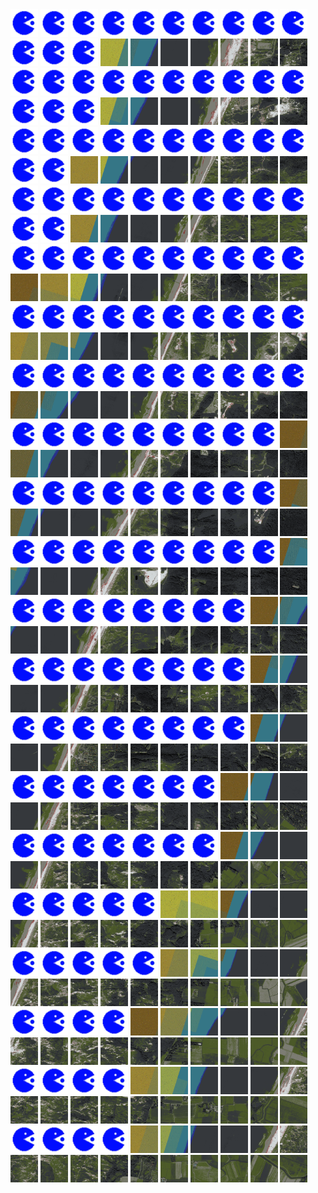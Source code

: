 <html>
<div>
<img src="https://github.com/HakkaTjakka/NL_TILE_MAP/blob/main/source.png" height="44" width="44">
<img src="https://github.com/HakkaTjakka/NL_TILE_MAP/blob/main/source.png" height="44" width="44">
<img src="https://github.com/HakkaTjakka/NL_TILE_MAP/blob/main/source.png" height="44" width="44">
<img src="https://github.com/HakkaTjakka/NL_TILE_MAP/blob/main/source.png" height="44" width="44">
<img src="https://github.com/HakkaTjakka/NL_TILE_MAP/blob/main/source.png" height="44" width="44">
<img src="https://github.com/HakkaTjakka/NL_TILE_MAP/blob/main/source.png" height="44" width="44">
<img src="https://github.com/HakkaTjakka/NL_TILE_MAP/blob/main/source.png" height="44" width="44">
<img src="https://github.com/HakkaTjakka/NL_TILE_MAP/blob/main/source.png" height="44" width="44">
<img src="https://github.com/HakkaTjakka/NL_TILE_MAP/blob/main/source.png" height="44" width="44">
<img src="https://github.com/HakkaTjakka/NL_TILE_MAP/blob/main/source.png" height="44" width="44">
<img src="https://github.com/HakkaTjakka/NL_TILE_MAP/blob/main/source.png" height="44" width="44">
<img src="https://github.com/HakkaTjakka/NL_TILE_MAP/blob/main/source.png" height="44" width="44">
<img src="https://github.com/HakkaTjakka/NL_TILE_MAP/blob/main/source.png" height="44" width="44">
<img src="https://github.com/HakkaTjakka/NL_TILE_MAP/blob/main/18/617/-1062/r.6173.-10620.png" height="44" width="44">
<img src="https://github.com/HakkaTjakka/NL_TILE_MAP/blob/main/18/617/-1062/r.6174.-10620.png" height="44" width="44">
<img src="https://github.com/HakkaTjakka/NL_TILE_MAP/blob/main/18/617/-1062/r.6175.-10620.png" height="44" width="44">
<img src="https://github.com/HakkaTjakka/NL_TILE_MAP/blob/main/18/617/-1062/r.6176.-10620.png" height="44" width="44">
<img src="https://github.com/HakkaTjakka/NL_TILE_MAP/blob/main/18/617/-1062/r.6177.-10620.png" height="44" width="44">
<img src="https://github.com/HakkaTjakka/NL_TILE_MAP/blob/main/18/617/-1062/r.6178.-10620.png" height="44" width="44">
<img src="https://github.com/HakkaTjakka/NL_TILE_MAP/blob/main/18/617/-1062/r.6179.-10620.png" height="44" width="44">
<br>
<img src="https://github.com/HakkaTjakka/NL_TILE_MAP/blob/main/source.png" height="44" width="44">
<img src="https://github.com/HakkaTjakka/NL_TILE_MAP/blob/main/source.png" height="44" width="44">
<img src="https://github.com/HakkaTjakka/NL_TILE_MAP/blob/main/source.png" height="44" width="44">
<img src="https://github.com/HakkaTjakka/NL_TILE_MAP/blob/main/source.png" height="44" width="44">
<img src="https://github.com/HakkaTjakka/NL_TILE_MAP/blob/main/source.png" height="44" width="44">
<img src="https://github.com/HakkaTjakka/NL_TILE_MAP/blob/main/source.png" height="44" width="44">
<img src="https://github.com/HakkaTjakka/NL_TILE_MAP/blob/main/source.png" height="44" width="44">
<img src="https://github.com/HakkaTjakka/NL_TILE_MAP/blob/main/source.png" height="44" width="44">
<img src="https://github.com/HakkaTjakka/NL_TILE_MAP/blob/main/source.png" height="44" width="44">
<img src="https://github.com/HakkaTjakka/NL_TILE_MAP/blob/main/source.png" height="44" width="44">
<img src="https://github.com/HakkaTjakka/NL_TILE_MAP/blob/main/source.png" height="44" width="44">
<img src="https://github.com/HakkaTjakka/NL_TILE_MAP/blob/main/source.png" height="44" width="44">
<img src="https://github.com/HakkaTjakka/NL_TILE_MAP/blob/main/source.png" height="44" width="44">
<img src="https://github.com/HakkaTjakka/NL_TILE_MAP/blob/main/18/617/-1062/r.6173.-10619.png" height="44" width="44">
<img src="https://github.com/HakkaTjakka/NL_TILE_MAP/blob/main/18/617/-1062/r.6174.-10619.png" height="44" width="44">
<img src="https://github.com/HakkaTjakka/NL_TILE_MAP/blob/main/18/617/-1062/r.6175.-10619.png" height="44" width="44">
<img src="https://github.com/HakkaTjakka/NL_TILE_MAP/blob/main/18/617/-1062/r.6176.-10619.png" height="44" width="44">
<img src="https://github.com/HakkaTjakka/NL_TILE_MAP/blob/main/18/617/-1062/r.6177.-10619.png" height="44" width="44">
<img src="https://github.com/HakkaTjakka/NL_TILE_MAP/blob/main/18/617/-1062/r.6178.-10619.png" height="44" width="44">
<img src="https://github.com/HakkaTjakka/NL_TILE_MAP/blob/main/18/617/-1062/r.6179.-10619.png" height="44" width="44">
<br>
<img src="https://github.com/HakkaTjakka/NL_TILE_MAP/blob/main/source.png" height="44" width="44">
<img src="https://github.com/HakkaTjakka/NL_TILE_MAP/blob/main/source.png" height="44" width="44">
<img src="https://github.com/HakkaTjakka/NL_TILE_MAP/blob/main/source.png" height="44" width="44">
<img src="https://github.com/HakkaTjakka/NL_TILE_MAP/blob/main/source.png" height="44" width="44">
<img src="https://github.com/HakkaTjakka/NL_TILE_MAP/blob/main/source.png" height="44" width="44">
<img src="https://github.com/HakkaTjakka/NL_TILE_MAP/blob/main/source.png" height="44" width="44">
<img src="https://github.com/HakkaTjakka/NL_TILE_MAP/blob/main/source.png" height="44" width="44">
<img src="https://github.com/HakkaTjakka/NL_TILE_MAP/blob/main/source.png" height="44" width="44">
<img src="https://github.com/HakkaTjakka/NL_TILE_MAP/blob/main/source.png" height="44" width="44">
<img src="https://github.com/HakkaTjakka/NL_TILE_MAP/blob/main/source.png" height="44" width="44">
<img src="https://github.com/HakkaTjakka/NL_TILE_MAP/blob/main/source.png" height="44" width="44">
<img src="https://github.com/HakkaTjakka/NL_TILE_MAP/blob/main/source.png" height="44" width="44">
<img src="https://github.com/HakkaTjakka/NL_TILE_MAP/blob/main/18/617/-1062/r.6172.-10618.png" height="44" width="44">
<img src="https://github.com/HakkaTjakka/NL_TILE_MAP/blob/main/18/617/-1062/r.6173.-10618.png" height="44" width="44">
<img src="https://github.com/HakkaTjakka/NL_TILE_MAP/blob/main/18/617/-1062/r.6174.-10618.png" height="44" width="44">
<img src="https://github.com/HakkaTjakka/NL_TILE_MAP/blob/main/18/617/-1062/r.6175.-10618.png" height="44" width="44">
<img src="https://github.com/HakkaTjakka/NL_TILE_MAP/blob/main/18/617/-1062/r.6176.-10618.png" height="44" width="44">
<img src="https://github.com/HakkaTjakka/NL_TILE_MAP/blob/main/18/617/-1062/r.6177.-10618.png" height="44" width="44">
<img src="https://github.com/HakkaTjakka/NL_TILE_MAP/blob/main/18/617/-1062/r.6178.-10618.png" height="44" width="44">
<img src="https://github.com/HakkaTjakka/NL_TILE_MAP/blob/main/18/617/-1062/r.6179.-10618.png" height="44" width="44">
<br>
<img src="https://github.com/HakkaTjakka/NL_TILE_MAP/blob/main/source.png" height="44" width="44">
<img src="https://github.com/HakkaTjakka/NL_TILE_MAP/blob/main/source.png" height="44" width="44">
<img src="https://github.com/HakkaTjakka/NL_TILE_MAP/blob/main/source.png" height="44" width="44">
<img src="https://github.com/HakkaTjakka/NL_TILE_MAP/blob/main/source.png" height="44" width="44">
<img src="https://github.com/HakkaTjakka/NL_TILE_MAP/blob/main/source.png" height="44" width="44">
<img src="https://github.com/HakkaTjakka/NL_TILE_MAP/blob/main/source.png" height="44" width="44">
<img src="https://github.com/HakkaTjakka/NL_TILE_MAP/blob/main/source.png" height="44" width="44">
<img src="https://github.com/HakkaTjakka/NL_TILE_MAP/blob/main/source.png" height="44" width="44">
<img src="https://github.com/HakkaTjakka/NL_TILE_MAP/blob/main/source.png" height="44" width="44">
<img src="https://github.com/HakkaTjakka/NL_TILE_MAP/blob/main/source.png" height="44" width="44">
<img src="https://github.com/HakkaTjakka/NL_TILE_MAP/blob/main/source.png" height="44" width="44">
<img src="https://github.com/HakkaTjakka/NL_TILE_MAP/blob/main/source.png" height="44" width="44">
<img src="https://github.com/HakkaTjakka/NL_TILE_MAP/blob/main/18/617/-1062/r.6172.-10617.png" height="44" width="44">
<img src="https://github.com/HakkaTjakka/NL_TILE_MAP/blob/main/18/617/-1062/r.6173.-10617.png" height="44" width="44">
<img src="https://github.com/HakkaTjakka/NL_TILE_MAP/blob/main/18/617/-1062/r.6174.-10617.png" height="44" width="44">
<img src="https://github.com/HakkaTjakka/NL_TILE_MAP/blob/main/18/617/-1062/r.6175.-10617.png" height="44" width="44">
<img src="https://github.com/HakkaTjakka/NL_TILE_MAP/blob/main/18/617/-1062/r.6176.-10617.png" height="44" width="44">
<img src="https://github.com/HakkaTjakka/NL_TILE_MAP/blob/main/18/617/-1062/r.6177.-10617.png" height="44" width="44">
<img src="https://github.com/HakkaTjakka/NL_TILE_MAP/blob/main/18/617/-1062/r.6178.-10617.png" height="44" width="44">
<img src="https://github.com/HakkaTjakka/NL_TILE_MAP/blob/main/18/617/-1062/r.6179.-10617.png" height="44" width="44">
<br>
<img src="https://github.com/HakkaTjakka/NL_TILE_MAP/blob/main/source.png" height="44" width="44">
<img src="https://github.com/HakkaTjakka/NL_TILE_MAP/blob/main/source.png" height="44" width="44">
<img src="https://github.com/HakkaTjakka/NL_TILE_MAP/blob/main/source.png" height="44" width="44">
<img src="https://github.com/HakkaTjakka/NL_TILE_MAP/blob/main/source.png" height="44" width="44">
<img src="https://github.com/HakkaTjakka/NL_TILE_MAP/blob/main/source.png" height="44" width="44">
<img src="https://github.com/HakkaTjakka/NL_TILE_MAP/blob/main/source.png" height="44" width="44">
<img src="https://github.com/HakkaTjakka/NL_TILE_MAP/blob/main/source.png" height="44" width="44">
<img src="https://github.com/HakkaTjakka/NL_TILE_MAP/blob/main/source.png" height="44" width="44">
<img src="https://github.com/HakkaTjakka/NL_TILE_MAP/blob/main/source.png" height="44" width="44">
<img src="https://github.com/HakkaTjakka/NL_TILE_MAP/blob/main/source.png" height="44" width="44">
<img src="https://github.com/HakkaTjakka/NL_TILE_MAP/blob/main/18/617/-1062/r.6170.-10616.png" height="44" width="44">
<img src="https://github.com/HakkaTjakka/NL_TILE_MAP/blob/main/18/617/-1062/r.6171.-10616.png" height="44" width="44">
<img src="https://github.com/HakkaTjakka/NL_TILE_MAP/blob/main/18/617/-1062/r.6172.-10616.png" height="44" width="44">
<img src="https://github.com/HakkaTjakka/NL_TILE_MAP/blob/main/18/617/-1062/r.6173.-10616.png" height="44" width="44">
<img src="https://github.com/HakkaTjakka/NL_TILE_MAP/blob/main/18/617/-1062/r.6174.-10616.png" height="44" width="44">
<img src="https://github.com/HakkaTjakka/NL_TILE_MAP/blob/main/18/617/-1062/r.6175.-10616.png" height="44" width="44">
<img src="https://github.com/HakkaTjakka/NL_TILE_MAP/blob/main/18/617/-1062/r.6176.-10616.png" height="44" width="44">
<img src="https://github.com/HakkaTjakka/NL_TILE_MAP/blob/main/18/617/-1062/r.6177.-10616.png" height="44" width="44">
<img src="https://github.com/HakkaTjakka/NL_TILE_MAP/blob/main/18/617/-1062/r.6178.-10616.png" height="44" width="44">
<img src="https://github.com/HakkaTjakka/NL_TILE_MAP/blob/main/18/617/-1062/r.6179.-10616.png" height="44" width="44">
<br>
<img src="https://github.com/HakkaTjakka/NL_TILE_MAP/blob/main/source.png" height="44" width="44">
<img src="https://github.com/HakkaTjakka/NL_TILE_MAP/blob/main/source.png" height="44" width="44">
<img src="https://github.com/HakkaTjakka/NL_TILE_MAP/blob/main/source.png" height="44" width="44">
<img src="https://github.com/HakkaTjakka/NL_TILE_MAP/blob/main/source.png" height="44" width="44">
<img src="https://github.com/HakkaTjakka/NL_TILE_MAP/blob/main/source.png" height="44" width="44">
<img src="https://github.com/HakkaTjakka/NL_TILE_MAP/blob/main/source.png" height="44" width="44">
<img src="https://github.com/HakkaTjakka/NL_TILE_MAP/blob/main/source.png" height="44" width="44">
<img src="https://github.com/HakkaTjakka/NL_TILE_MAP/blob/main/source.png" height="44" width="44">
<img src="https://github.com/HakkaTjakka/NL_TILE_MAP/blob/main/source.png" height="44" width="44">
<img src="https://github.com/HakkaTjakka/NL_TILE_MAP/blob/main/source.png" height="44" width="44">
<img src="https://github.com/HakkaTjakka/NL_TILE_MAP/blob/main/18/617/-1062/r.6170.-10615.png" height="44" width="44">
<img src="https://github.com/HakkaTjakka/NL_TILE_MAP/blob/main/18/617/-1062/r.6171.-10615.png" height="44" width="44">
<img src="https://github.com/HakkaTjakka/NL_TILE_MAP/blob/main/18/617/-1062/r.6172.-10615.png" height="44" width="44">
<img src="https://github.com/HakkaTjakka/NL_TILE_MAP/blob/main/18/617/-1062/r.6173.-10615.png" height="44" width="44">
<img src="https://github.com/HakkaTjakka/NL_TILE_MAP/blob/main/18/617/-1062/r.6174.-10615.png" height="44" width="44">
<img src="https://github.com/HakkaTjakka/NL_TILE_MAP/blob/main/18/617/-1062/r.6175.-10615.png" height="44" width="44">
<img src="https://github.com/HakkaTjakka/NL_TILE_MAP/blob/main/18/617/-1062/r.6176.-10615.png" height="44" width="44">
<img src="https://github.com/HakkaTjakka/NL_TILE_MAP/blob/main/18/617/-1062/r.6177.-10615.png" height="44" width="44">
<img src="https://github.com/HakkaTjakka/NL_TILE_MAP/blob/main/18/617/-1062/r.6178.-10615.png" height="44" width="44">
<img src="https://github.com/HakkaTjakka/NL_TILE_MAP/blob/main/18/617/-1062/r.6179.-10615.png" height="44" width="44">
<br>
<img src="https://github.com/HakkaTjakka/NL_TILE_MAP/blob/main/source.png" height="44" width="44">
<img src="https://github.com/HakkaTjakka/NL_TILE_MAP/blob/main/source.png" height="44" width="44">
<img src="https://github.com/HakkaTjakka/NL_TILE_MAP/blob/main/source.png" height="44" width="44">
<img src="https://github.com/HakkaTjakka/NL_TILE_MAP/blob/main/source.png" height="44" width="44">
<img src="https://github.com/HakkaTjakka/NL_TILE_MAP/blob/main/source.png" height="44" width="44">
<img src="https://github.com/HakkaTjakka/NL_TILE_MAP/blob/main/source.png" height="44" width="44">
<img src="https://github.com/HakkaTjakka/NL_TILE_MAP/blob/main/source.png" height="44" width="44">
<img src="https://github.com/HakkaTjakka/NL_TILE_MAP/blob/main/source.png" height="44" width="44">
<img src="https://github.com/HakkaTjakka/NL_TILE_MAP/blob/main/source.png" height="44" width="44">
<img src="https://github.com/HakkaTjakka/NL_TILE_MAP/blob/main/source.png" height="44" width="44">
<img src="https://github.com/HakkaTjakka/NL_TILE_MAP/blob/main/18/617/-1062/r.6170.-10614.png" height="44" width="44">
<img src="https://github.com/HakkaTjakka/NL_TILE_MAP/blob/main/18/617/-1062/r.6171.-10614.png" height="44" width="44">
<img src="https://github.com/HakkaTjakka/NL_TILE_MAP/blob/main/18/617/-1062/r.6172.-10614.png" height="44" width="44">
<img src="https://github.com/HakkaTjakka/NL_TILE_MAP/blob/main/18/617/-1062/r.6173.-10614.png" height="44" width="44">
<img src="https://github.com/HakkaTjakka/NL_TILE_MAP/blob/main/18/617/-1062/r.6174.-10614.png" height="44" width="44">
<img src="https://github.com/HakkaTjakka/NL_TILE_MAP/blob/main/18/617/-1062/r.6175.-10614.png" height="44" width="44">
<img src="https://github.com/HakkaTjakka/NL_TILE_MAP/blob/main/18/617/-1062/r.6176.-10614.png" height="44" width="44">
<img src="https://github.com/HakkaTjakka/NL_TILE_MAP/blob/main/18/617/-1062/r.6177.-10614.png" height="44" width="44">
<img src="https://github.com/HakkaTjakka/NL_TILE_MAP/blob/main/18/617/-1062/r.6178.-10614.png" height="44" width="44">
<img src="https://github.com/HakkaTjakka/NL_TILE_MAP/blob/main/18/617/-1062/r.6179.-10614.png" height="44" width="44">
<br>
<img src="https://github.com/HakkaTjakka/NL_TILE_MAP/blob/main/source.png" height="44" width="44">
<img src="https://github.com/HakkaTjakka/NL_TILE_MAP/blob/main/source.png" height="44" width="44">
<img src="https://github.com/HakkaTjakka/NL_TILE_MAP/blob/main/source.png" height="44" width="44">
<img src="https://github.com/HakkaTjakka/NL_TILE_MAP/blob/main/source.png" height="44" width="44">
<img src="https://github.com/HakkaTjakka/NL_TILE_MAP/blob/main/source.png" height="44" width="44">
<img src="https://github.com/HakkaTjakka/NL_TILE_MAP/blob/main/source.png" height="44" width="44">
<img src="https://github.com/HakkaTjakka/NL_TILE_MAP/blob/main/source.png" height="44" width="44">
<img src="https://github.com/HakkaTjakka/NL_TILE_MAP/blob/main/source.png" height="44" width="44">
<img src="https://github.com/HakkaTjakka/NL_TILE_MAP/blob/main/source.png" height="44" width="44">
<img src="https://github.com/HakkaTjakka/NL_TILE_MAP/blob/main/18/616/-1062/r.6169.-10613.png" height="44" width="44">
<img src="https://github.com/HakkaTjakka/NL_TILE_MAP/blob/main/18/617/-1062/r.6170.-10613.png" height="44" width="44">
<img src="https://github.com/HakkaTjakka/NL_TILE_MAP/blob/main/18/617/-1062/r.6171.-10613.png" height="44" width="44">
<img src="https://github.com/HakkaTjakka/NL_TILE_MAP/blob/main/18/617/-1062/r.6172.-10613.png" height="44" width="44">
<img src="https://github.com/HakkaTjakka/NL_TILE_MAP/blob/main/18/617/-1062/r.6173.-10613.png" height="44" width="44">
<img src="https://github.com/HakkaTjakka/NL_TILE_MAP/blob/main/18/617/-1062/r.6174.-10613.png" height="44" width="44">
<img src="https://github.com/HakkaTjakka/NL_TILE_MAP/blob/main/18/617/-1062/r.6175.-10613.png" height="44" width="44">
<img src="https://github.com/HakkaTjakka/NL_TILE_MAP/blob/main/18/617/-1062/r.6176.-10613.png" height="44" width="44">
<img src="https://github.com/HakkaTjakka/NL_TILE_MAP/blob/main/18/617/-1062/r.6177.-10613.png" height="44" width="44">
<img src="https://github.com/HakkaTjakka/NL_TILE_MAP/blob/main/18/617/-1062/r.6178.-10613.png" height="44" width="44">
<img src="https://github.com/HakkaTjakka/NL_TILE_MAP/blob/main/18/617/-1062/r.6179.-10613.png" height="44" width="44">
<br>
<img src="https://github.com/HakkaTjakka/NL_TILE_MAP/blob/main/source.png" height="44" width="44">
<img src="https://github.com/HakkaTjakka/NL_TILE_MAP/blob/main/source.png" height="44" width="44">
<img src="https://github.com/HakkaTjakka/NL_TILE_MAP/blob/main/source.png" height="44" width="44">
<img src="https://github.com/HakkaTjakka/NL_TILE_MAP/blob/main/source.png" height="44" width="44">
<img src="https://github.com/HakkaTjakka/NL_TILE_MAP/blob/main/source.png" height="44" width="44">
<img src="https://github.com/HakkaTjakka/NL_TILE_MAP/blob/main/source.png" height="44" width="44">
<img src="https://github.com/HakkaTjakka/NL_TILE_MAP/blob/main/source.png" height="44" width="44">
<img src="https://github.com/HakkaTjakka/NL_TILE_MAP/blob/main/source.png" height="44" width="44">
<img src="https://github.com/HakkaTjakka/NL_TILE_MAP/blob/main/source.png" height="44" width="44">
<img src="https://github.com/HakkaTjakka/NL_TILE_MAP/blob/main/18/616/-1062/r.6169.-10612.png" height="44" width="44">
<img src="https://github.com/HakkaTjakka/NL_TILE_MAP/blob/main/18/617/-1062/r.6170.-10612.png" height="44" width="44">
<img src="https://github.com/HakkaTjakka/NL_TILE_MAP/blob/main/18/617/-1062/r.6171.-10612.png" height="44" width="44">
<img src="https://github.com/HakkaTjakka/NL_TILE_MAP/blob/main/18/617/-1062/r.6172.-10612.png" height="44" width="44">
<img src="https://github.com/HakkaTjakka/NL_TILE_MAP/blob/main/18/617/-1062/r.6173.-10612.png" height="44" width="44">
<img src="https://github.com/HakkaTjakka/NL_TILE_MAP/blob/main/18/617/-1062/r.6174.-10612.png" height="44" width="44">
<img src="https://github.com/HakkaTjakka/NL_TILE_MAP/blob/main/18/617/-1062/r.6175.-10612.png" height="44" width="44">
<img src="https://github.com/HakkaTjakka/NL_TILE_MAP/blob/main/18/617/-1062/r.6176.-10612.png" height="44" width="44">
<img src="https://github.com/HakkaTjakka/NL_TILE_MAP/blob/main/18/617/-1062/r.6177.-10612.png" height="44" width="44">
<img src="https://github.com/HakkaTjakka/NL_TILE_MAP/blob/main/18/617/-1062/r.6178.-10612.png" height="44" width="44">
<img src="https://github.com/HakkaTjakka/NL_TILE_MAP/blob/main/18/617/-1062/r.6179.-10612.png" height="44" width="44">
<br>
<img src="https://github.com/HakkaTjakka/NL_TILE_MAP/blob/main/source.png" height="44" width="44">
<img src="https://github.com/HakkaTjakka/NL_TILE_MAP/blob/main/source.png" height="44" width="44">
<img src="https://github.com/HakkaTjakka/NL_TILE_MAP/blob/main/source.png" height="44" width="44">
<img src="https://github.com/HakkaTjakka/NL_TILE_MAP/blob/main/source.png" height="44" width="44">
<img src="https://github.com/HakkaTjakka/NL_TILE_MAP/blob/main/source.png" height="44" width="44">
<img src="https://github.com/HakkaTjakka/NL_TILE_MAP/blob/main/source.png" height="44" width="44">
<img src="https://github.com/HakkaTjakka/NL_TILE_MAP/blob/main/source.png" height="44" width="44">
<img src="https://github.com/HakkaTjakka/NL_TILE_MAP/blob/main/source.png" height="44" width="44">
<img src="https://github.com/HakkaTjakka/NL_TILE_MAP/blob/main/source.png" height="44" width="44">
<img src="https://github.com/HakkaTjakka/NL_TILE_MAP/blob/main/18/616/-1062/r.6169.-10611.png" height="44" width="44">
<img src="https://github.com/HakkaTjakka/NL_TILE_MAP/blob/main/18/617/-1062/r.6170.-10611.png" height="44" width="44">
<img src="https://github.com/HakkaTjakka/NL_TILE_MAP/blob/main/18/617/-1062/r.6171.-10611.png" height="44" width="44">
<img src="https://github.com/HakkaTjakka/NL_TILE_MAP/blob/main/18/617/-1062/r.6172.-10611.png" height="44" width="44">
<img src="https://github.com/HakkaTjakka/NL_TILE_MAP/blob/main/18/617/-1062/r.6173.-10611.png" height="44" width="44">
<img src="https://github.com/HakkaTjakka/NL_TILE_MAP/blob/main/18/617/-1062/r.6174.-10611.png" height="44" width="44">
<img src="https://github.com/HakkaTjakka/NL_TILE_MAP/blob/main/18/617/-1062/r.6175.-10611.png" height="44" width="44">
<img src="https://github.com/HakkaTjakka/NL_TILE_MAP/blob/main/18/617/-1062/r.6176.-10611.png" height="44" width="44">
<img src="https://github.com/HakkaTjakka/NL_TILE_MAP/blob/main/18/617/-1062/r.6177.-10611.png" height="44" width="44">
<img src="https://github.com/HakkaTjakka/NL_TILE_MAP/blob/main/18/617/-1062/r.6178.-10611.png" height="44" width="44">
<img src="https://github.com/HakkaTjakka/NL_TILE_MAP/blob/main/18/617/-1062/r.6179.-10611.png" height="44" width="44">
<br>
<img src="https://github.com/HakkaTjakka/NL_TILE_MAP/blob/main/source.png" height="44" width="44">
<img src="https://github.com/HakkaTjakka/NL_TILE_MAP/blob/main/source.png" height="44" width="44">
<img src="https://github.com/HakkaTjakka/NL_TILE_MAP/blob/main/source.png" height="44" width="44">
<img src="https://github.com/HakkaTjakka/NL_TILE_MAP/blob/main/source.png" height="44" width="44">
<img src="https://github.com/HakkaTjakka/NL_TILE_MAP/blob/main/source.png" height="44" width="44">
<img src="https://github.com/HakkaTjakka/NL_TILE_MAP/blob/main/source.png" height="44" width="44">
<img src="https://github.com/HakkaTjakka/NL_TILE_MAP/blob/main/source.png" height="44" width="44">
<img src="https://github.com/HakkaTjakka/NL_TILE_MAP/blob/main/source.png" height="44" width="44">
<img src="https://github.com/HakkaTjakka/NL_TILE_MAP/blob/main/18/616/-1061/r.6168.-10610.png" height="44" width="44">
<img src="https://github.com/HakkaTjakka/NL_TILE_MAP/blob/main/18/616/-1061/r.6169.-10610.png" height="44" width="44">
<img src="https://github.com/HakkaTjakka/NL_TILE_MAP/blob/main/18/617/-1061/r.6170.-10610.png" height="44" width="44">
<img src="https://github.com/HakkaTjakka/NL_TILE_MAP/blob/main/18/617/-1061/r.6171.-10610.png" height="44" width="44">
<img src="https://github.com/HakkaTjakka/NL_TILE_MAP/blob/main/18/617/-1061/r.6172.-10610.png" height="44" width="44">
<img src="https://github.com/HakkaTjakka/NL_TILE_MAP/blob/main/18/617/-1061/r.6173.-10610.png" height="44" width="44">
<img src="https://github.com/HakkaTjakka/NL_TILE_MAP/blob/main/18/617/-1061/r.6174.-10610.png" height="44" width="44">
<img src="https://github.com/HakkaTjakka/NL_TILE_MAP/blob/main/18/617/-1061/r.6175.-10610.png" height="44" width="44">
<img src="https://github.com/HakkaTjakka/NL_TILE_MAP/blob/main/18/617/-1061/r.6176.-10610.png" height="44" width="44">
<img src="https://github.com/HakkaTjakka/NL_TILE_MAP/blob/main/18/617/-1061/r.6177.-10610.png" height="44" width="44">
<img src="https://github.com/HakkaTjakka/NL_TILE_MAP/blob/main/18/617/-1061/r.6178.-10610.png" height="44" width="44">
<img src="https://github.com/HakkaTjakka/NL_TILE_MAP/blob/main/18/617/-1061/r.6179.-10610.png" height="44" width="44">
<br>
<img src="https://github.com/HakkaTjakka/NL_TILE_MAP/blob/main/source.png" height="44" width="44">
<img src="https://github.com/HakkaTjakka/NL_TILE_MAP/blob/main/source.png" height="44" width="44">
<img src="https://github.com/HakkaTjakka/NL_TILE_MAP/blob/main/source.png" height="44" width="44">
<img src="https://github.com/HakkaTjakka/NL_TILE_MAP/blob/main/source.png" height="44" width="44">
<img src="https://github.com/HakkaTjakka/NL_TILE_MAP/blob/main/source.png" height="44" width="44">
<img src="https://github.com/HakkaTjakka/NL_TILE_MAP/blob/main/source.png" height="44" width="44">
<img src="https://github.com/HakkaTjakka/NL_TILE_MAP/blob/main/source.png" height="44" width="44">
<img src="https://github.com/HakkaTjakka/NL_TILE_MAP/blob/main/source.png" height="44" width="44">
<img src="https://github.com/HakkaTjakka/NL_TILE_MAP/blob/main/18/616/-1061/r.6168.-10609.png" height="44" width="44">
<img src="https://github.com/HakkaTjakka/NL_TILE_MAP/blob/main/18/616/-1061/r.6169.-10609.png" height="44" width="44">
<img src="https://github.com/HakkaTjakka/NL_TILE_MAP/blob/main/18/617/-1061/r.6170.-10609.png" height="44" width="44">
<img src="https://github.com/HakkaTjakka/NL_TILE_MAP/blob/main/18/617/-1061/r.6171.-10609.png" height="44" width="44">
<img src="https://github.com/HakkaTjakka/NL_TILE_MAP/blob/main/18/617/-1061/r.6172.-10609.png" height="44" width="44">
<img src="https://github.com/HakkaTjakka/NL_TILE_MAP/blob/main/18/617/-1061/r.6173.-10609.png" height="44" width="44">
<img src="https://github.com/HakkaTjakka/NL_TILE_MAP/blob/main/18/617/-1061/r.6174.-10609.png" height="44" width="44">
<img src="https://github.com/HakkaTjakka/NL_TILE_MAP/blob/main/18/617/-1061/r.6175.-10609.png" height="44" width="44">
<img src="https://github.com/HakkaTjakka/NL_TILE_MAP/blob/main/18/617/-1061/r.6176.-10609.png" height="44" width="44">
<img src="https://github.com/HakkaTjakka/NL_TILE_MAP/blob/main/18/617/-1061/r.6177.-10609.png" height="44" width="44">
<img src="https://github.com/HakkaTjakka/NL_TILE_MAP/blob/main/18/617/-1061/r.6178.-10609.png" height="44" width="44">
<img src="https://github.com/HakkaTjakka/NL_TILE_MAP/blob/main/18/617/-1061/r.6179.-10609.png" height="44" width="44">
<br>
<img src="https://github.com/HakkaTjakka/NL_TILE_MAP/blob/main/source.png" height="44" width="44">
<img src="https://github.com/HakkaTjakka/NL_TILE_MAP/blob/main/source.png" height="44" width="44">
<img src="https://github.com/HakkaTjakka/NL_TILE_MAP/blob/main/source.png" height="44" width="44">
<img src="https://github.com/HakkaTjakka/NL_TILE_MAP/blob/main/source.png" height="44" width="44">
<img src="https://github.com/HakkaTjakka/NL_TILE_MAP/blob/main/source.png" height="44" width="44">
<img src="https://github.com/HakkaTjakka/NL_TILE_MAP/blob/main/source.png" height="44" width="44">
<img src="https://github.com/HakkaTjakka/NL_TILE_MAP/blob/main/source.png" height="44" width="44">
<img src="https://github.com/HakkaTjakka/NL_TILE_MAP/blob/main/source.png" height="44" width="44">
<img src="https://github.com/HakkaTjakka/NL_TILE_MAP/blob/main/18/616/-1061/r.6168.-10608.png" height="44" width="44">
<img src="https://github.com/HakkaTjakka/NL_TILE_MAP/blob/main/18/616/-1061/r.6169.-10608.png" height="44" width="44">
<img src="https://github.com/HakkaTjakka/NL_TILE_MAP/blob/main/18/617/-1061/r.6170.-10608.png" height="44" width="44">
<img src="https://github.com/HakkaTjakka/NL_TILE_MAP/blob/main/18/617/-1061/r.6171.-10608.png" height="44" width="44">
<img src="https://github.com/HakkaTjakka/NL_TILE_MAP/blob/main/18/617/-1061/r.6172.-10608.png" height="44" width="44">
<img src="https://github.com/HakkaTjakka/NL_TILE_MAP/blob/main/18/617/-1061/r.6173.-10608.png" height="44" width="44">
<img src="https://github.com/HakkaTjakka/NL_TILE_MAP/blob/main/18/617/-1061/r.6174.-10608.png" height="44" width="44">
<img src="https://github.com/HakkaTjakka/NL_TILE_MAP/blob/main/18/617/-1061/r.6175.-10608.png" height="44" width="44">
<img src="https://github.com/HakkaTjakka/NL_TILE_MAP/blob/main/18/617/-1061/r.6176.-10608.png" height="44" width="44">
<img src="https://github.com/HakkaTjakka/NL_TILE_MAP/blob/main/18/617/-1061/r.6177.-10608.png" height="44" width="44">
<img src="https://github.com/HakkaTjakka/NL_TILE_MAP/blob/main/18/617/-1061/r.6178.-10608.png" height="44" width="44">
<img src="https://github.com/HakkaTjakka/NL_TILE_MAP/blob/main/18/617/-1061/r.6179.-10608.png" height="44" width="44">
<br>
<img src="https://github.com/HakkaTjakka/NL_TILE_MAP/blob/main/source.png" height="44" width="44">
<img src="https://github.com/HakkaTjakka/NL_TILE_MAP/blob/main/source.png" height="44" width="44">
<img src="https://github.com/HakkaTjakka/NL_TILE_MAP/blob/main/source.png" height="44" width="44">
<img src="https://github.com/HakkaTjakka/NL_TILE_MAP/blob/main/source.png" height="44" width="44">
<img src="https://github.com/HakkaTjakka/NL_TILE_MAP/blob/main/source.png" height="44" width="44">
<img src="https://github.com/HakkaTjakka/NL_TILE_MAP/blob/main/source.png" height="44" width="44">
<img src="https://github.com/HakkaTjakka/NL_TILE_MAP/blob/main/source.png" height="44" width="44">
<img src="https://github.com/HakkaTjakka/NL_TILE_MAP/blob/main/18/616/-1061/r.6167.-10607.png" height="44" width="44">
<img src="https://github.com/HakkaTjakka/NL_TILE_MAP/blob/main/18/616/-1061/r.6168.-10607.png" height="44" width="44">
<img src="https://github.com/HakkaTjakka/NL_TILE_MAP/blob/main/18/616/-1061/r.6169.-10607.png" height="44" width="44">
<img src="https://github.com/HakkaTjakka/NL_TILE_MAP/blob/main/18/617/-1061/r.6170.-10607.png" height="44" width="44">
<img src="https://github.com/HakkaTjakka/NL_TILE_MAP/blob/main/18/617/-1061/r.6171.-10607.png" height="44" width="44">
<img src="https://github.com/HakkaTjakka/NL_TILE_MAP/blob/main/18/617/-1061/r.6172.-10607.png" height="44" width="44">
<img src="https://github.com/HakkaTjakka/NL_TILE_MAP/blob/main/18/617/-1061/r.6173.-10607.png" height="44" width="44">
<img src="https://github.com/HakkaTjakka/NL_TILE_MAP/blob/main/18/617/-1061/r.6174.-10607.png" height="44" width="44">
<img src="https://github.com/HakkaTjakka/NL_TILE_MAP/blob/main/18/617/-1061/r.6175.-10607.png" height="44" width="44">
<img src="https://github.com/HakkaTjakka/NL_TILE_MAP/blob/main/18/617/-1061/r.6176.-10607.png" height="44" width="44">
<img src="https://github.com/HakkaTjakka/NL_TILE_MAP/blob/main/18/617/-1061/r.6177.-10607.png" height="44" width="44">
<img src="https://github.com/HakkaTjakka/NL_TILE_MAP/blob/main/18/617/-1061/r.6178.-10607.png" height="44" width="44">
<img src="https://github.com/HakkaTjakka/NL_TILE_MAP/blob/main/18/617/-1061/r.6179.-10607.png" height="44" width="44">
<br>
<img src="https://github.com/HakkaTjakka/NL_TILE_MAP/blob/main/source.png" height="44" width="44">
<img src="https://github.com/HakkaTjakka/NL_TILE_MAP/blob/main/source.png" height="44" width="44">
<img src="https://github.com/HakkaTjakka/NL_TILE_MAP/blob/main/source.png" height="44" width="44">
<img src="https://github.com/HakkaTjakka/NL_TILE_MAP/blob/main/source.png" height="44" width="44">
<img src="https://github.com/HakkaTjakka/NL_TILE_MAP/blob/main/source.png" height="44" width="44">
<img src="https://github.com/HakkaTjakka/NL_TILE_MAP/blob/main/source.png" height="44" width="44">
<img src="https://github.com/HakkaTjakka/NL_TILE_MAP/blob/main/source.png" height="44" width="44">
<img src="https://github.com/HakkaTjakka/NL_TILE_MAP/blob/main/18/616/-1061/r.6167.-10606.png" height="44" width="44">
<img src="https://github.com/HakkaTjakka/NL_TILE_MAP/blob/main/18/616/-1061/r.6168.-10606.png" height="44" width="44">
<img src="https://github.com/HakkaTjakka/NL_TILE_MAP/blob/main/18/616/-1061/r.6169.-10606.png" height="44" width="44">
<img src="https://github.com/HakkaTjakka/NL_TILE_MAP/blob/main/18/617/-1061/r.6170.-10606.png" height="44" width="44">
<img src="https://github.com/HakkaTjakka/NL_TILE_MAP/blob/main/18/617/-1061/r.6171.-10606.png" height="44" width="44">
<img src="https://github.com/HakkaTjakka/NL_TILE_MAP/blob/main/18/617/-1061/r.6172.-10606.png" height="44" width="44">
<img src="https://github.com/HakkaTjakka/NL_TILE_MAP/blob/main/18/617/-1061/r.6173.-10606.png" height="44" width="44">
<img src="https://github.com/HakkaTjakka/NL_TILE_MAP/blob/main/18/617/-1061/r.6174.-10606.png" height="44" width="44">
<img src="https://github.com/HakkaTjakka/NL_TILE_MAP/blob/main/18/617/-1061/r.6175.-10606.png" height="44" width="44">
<img src="https://github.com/HakkaTjakka/NL_TILE_MAP/blob/main/18/617/-1061/r.6176.-10606.png" height="44" width="44">
<img src="https://github.com/HakkaTjakka/NL_TILE_MAP/blob/main/18/617/-1061/r.6177.-10606.png" height="44" width="44">
<img src="https://github.com/HakkaTjakka/NL_TILE_MAP/blob/main/18/617/-1061/r.6178.-10606.png" height="44" width="44">
<img src="https://github.com/HakkaTjakka/NL_TILE_MAP/blob/main/18/617/-1061/r.6179.-10606.png" height="44" width="44">
<br>
<img src="https://github.com/HakkaTjakka/NL_TILE_MAP/blob/main/source.png" height="44" width="44">
<img src="https://github.com/HakkaTjakka/NL_TILE_MAP/blob/main/source.png" height="44" width="44">
<img src="https://github.com/HakkaTjakka/NL_TILE_MAP/blob/main/source.png" height="44" width="44">
<img src="https://github.com/HakkaTjakka/NL_TILE_MAP/blob/main/source.png" height="44" width="44">
<img src="https://github.com/HakkaTjakka/NL_TILE_MAP/blob/main/source.png" height="44" width="44">
<img src="https://github.com/HakkaTjakka/NL_TILE_MAP/blob/main/18/616/-1061/r.6165.-10605.png" height="44" width="44">
<img src="https://github.com/HakkaTjakka/NL_TILE_MAP/blob/main/18/616/-1061/r.6166.-10605.png" height="44" width="44">
<img src="https://github.com/HakkaTjakka/NL_TILE_MAP/blob/main/18/616/-1061/r.6167.-10605.png" height="44" width="44">
<img src="https://github.com/HakkaTjakka/NL_TILE_MAP/blob/main/18/616/-1061/r.6168.-10605.png" height="44" width="44">
<img src="https://github.com/HakkaTjakka/NL_TILE_MAP/blob/main/18/616/-1061/r.6169.-10605.png" height="44" width="44">
<img src="https://github.com/HakkaTjakka/NL_TILE_MAP/blob/main/18/617/-1061/r.6170.-10605.png" height="44" width="44">
<img src="https://github.com/HakkaTjakka/NL_TILE_MAP/blob/main/18/617/-1061/r.6171.-10605.png" height="44" width="44">
<img src="https://github.com/HakkaTjakka/NL_TILE_MAP/blob/main/18/617/-1061/r.6172.-10605.png" height="44" width="44">
<img src="https://github.com/HakkaTjakka/NL_TILE_MAP/blob/main/18/617/-1061/r.6173.-10605.png" height="44" width="44">
<img src="https://github.com/HakkaTjakka/NL_TILE_MAP/blob/main/18/617/-1061/r.6174.-10605.png" height="44" width="44">
<img src="https://github.com/HakkaTjakka/NL_TILE_MAP/blob/main/18/617/-1061/r.6175.-10605.png" height="44" width="44">
<img src="https://github.com/HakkaTjakka/NL_TILE_MAP/blob/main/18/617/-1061/r.6176.-10605.png" height="44" width="44">
<img src="https://github.com/HakkaTjakka/NL_TILE_MAP/blob/main/18/617/-1061/r.6177.-10605.png" height="44" width="44">
<img src="https://github.com/HakkaTjakka/NL_TILE_MAP/blob/main/18/617/-1061/r.6178.-10605.png" height="44" width="44">
<img src="https://github.com/HakkaTjakka/NL_TILE_MAP/blob/main/18/617/-1061/r.6179.-10605.png" height="44" width="44">
<br>
<img src="https://github.com/HakkaTjakka/NL_TILE_MAP/blob/main/source.png" height="44" width="44">
<img src="https://github.com/HakkaTjakka/NL_TILE_MAP/blob/main/source.png" height="44" width="44">
<img src="https://github.com/HakkaTjakka/NL_TILE_MAP/blob/main/source.png" height="44" width="44">
<img src="https://github.com/HakkaTjakka/NL_TILE_MAP/blob/main/source.png" height="44" width="44">
<img src="https://github.com/HakkaTjakka/NL_TILE_MAP/blob/main/source.png" height="44" width="44">
<img src="https://github.com/HakkaTjakka/NL_TILE_MAP/blob/main/18/616/-1061/r.6165.-10604.png" height="44" width="44">
<img src="https://github.com/HakkaTjakka/NL_TILE_MAP/blob/main/18/616/-1061/r.6166.-10604.png" height="44" width="44">
<img src="https://github.com/HakkaTjakka/NL_TILE_MAP/blob/main/18/616/-1061/r.6167.-10604.png" height="44" width="44">
<img src="https://github.com/HakkaTjakka/NL_TILE_MAP/blob/main/18/616/-1061/r.6168.-10604.png" height="44" width="44">
<img src="https://github.com/HakkaTjakka/NL_TILE_MAP/blob/main/18/616/-1061/r.6169.-10604.png" height="44" width="44">
<img src="https://github.com/HakkaTjakka/NL_TILE_MAP/blob/main/18/617/-1061/r.6170.-10604.png" height="44" width="44">
<img src="https://github.com/HakkaTjakka/NL_TILE_MAP/blob/main/18/617/-1061/r.6171.-10604.png" height="44" width="44">
<img src="https://github.com/HakkaTjakka/NL_TILE_MAP/blob/main/18/617/-1061/r.6172.-10604.png" height="44" width="44">
<img src="https://github.com/HakkaTjakka/NL_TILE_MAP/blob/main/18/617/-1061/r.6173.-10604.png" height="44" width="44">
<img src="https://github.com/HakkaTjakka/NL_TILE_MAP/blob/main/18/617/-1061/r.6174.-10604.png" height="44" width="44">
<img src="https://github.com/HakkaTjakka/NL_TILE_MAP/blob/main/18/617/-1061/r.6175.-10604.png" height="44" width="44">
<img src="https://github.com/HakkaTjakka/NL_TILE_MAP/blob/main/18/617/-1061/r.6176.-10604.png" height="44" width="44">
<img src="https://github.com/HakkaTjakka/NL_TILE_MAP/blob/main/18/617/-1061/r.6177.-10604.png" height="44" width="44">
<img src="https://github.com/HakkaTjakka/NL_TILE_MAP/blob/main/18/617/-1061/r.6178.-10604.png" height="44" width="44">
<img src="https://github.com/HakkaTjakka/NL_TILE_MAP/blob/main/18/617/-1061/r.6179.-10604.png" height="44" width="44">
<br>
<img src="https://github.com/HakkaTjakka/NL_TILE_MAP/blob/main/source.png" height="44" width="44">
<img src="https://github.com/HakkaTjakka/NL_TILE_MAP/blob/main/source.png" height="44" width="44">
<img src="https://github.com/HakkaTjakka/NL_TILE_MAP/blob/main/source.png" height="44" width="44">
<img src="https://github.com/HakkaTjakka/NL_TILE_MAP/blob/main/source.png" height="44" width="44">
<img src="https://github.com/HakkaTjakka/NL_TILE_MAP/blob/main/18/616/-1061/r.6164.-10603.png" height="44" width="44">
<img src="https://github.com/HakkaTjakka/NL_TILE_MAP/blob/main/18/616/-1061/r.6165.-10603.png" height="44" width="44">
<img src="https://github.com/HakkaTjakka/NL_TILE_MAP/blob/main/18/616/-1061/r.6166.-10603.png" height="44" width="44">
<img src="https://github.com/HakkaTjakka/NL_TILE_MAP/blob/main/18/616/-1061/r.6167.-10603.png" height="44" width="44">
<img src="https://github.com/HakkaTjakka/NL_TILE_MAP/blob/main/18/616/-1061/r.6168.-10603.png" height="44" width="44">
<img src="https://github.com/HakkaTjakka/NL_TILE_MAP/blob/main/18/616/-1061/r.6169.-10603.png" height="44" width="44">
<img src="https://github.com/HakkaTjakka/NL_TILE_MAP/blob/main/18/617/-1061/r.6170.-10603.png" height="44" width="44">
<img src="https://github.com/HakkaTjakka/NL_TILE_MAP/blob/main/18/617/-1061/r.6171.-10603.png" height="44" width="44">
<img src="https://github.com/HakkaTjakka/NL_TILE_MAP/blob/main/18/617/-1061/r.6172.-10603.png" height="44" width="44">
<img src="https://github.com/HakkaTjakka/NL_TILE_MAP/blob/main/18/617/-1061/r.6173.-10603.png" height="44" width="44">
<img src="https://github.com/HakkaTjakka/NL_TILE_MAP/blob/main/18/617/-1061/r.6174.-10603.png" height="44" width="44">
<img src="https://github.com/HakkaTjakka/NL_TILE_MAP/blob/main/18/617/-1061/r.6175.-10603.png" height="44" width="44">
<img src="https://github.com/HakkaTjakka/NL_TILE_MAP/blob/main/18/617/-1061/r.6176.-10603.png" height="44" width="44">
<img src="https://github.com/HakkaTjakka/NL_TILE_MAP/blob/main/18/617/-1061/r.6177.-10603.png" height="44" width="44">
<img src="https://github.com/HakkaTjakka/NL_TILE_MAP/blob/main/18/617/-1061/r.6178.-10603.png" height="44" width="44">
<img src="https://github.com/HakkaTjakka/NL_TILE_MAP/blob/main/18/617/-1061/r.6179.-10603.png" height="44" width="44">
<br>
<img src="https://github.com/HakkaTjakka/NL_TILE_MAP/blob/main/source.png" height="44" width="44">
<img src="https://github.com/HakkaTjakka/NL_TILE_MAP/blob/main/source.png" height="44" width="44">
<img src="https://github.com/HakkaTjakka/NL_TILE_MAP/blob/main/source.png" height="44" width="44">
<img src="https://github.com/HakkaTjakka/NL_TILE_MAP/blob/main/source.png" height="44" width="44">
<img src="https://github.com/HakkaTjakka/NL_TILE_MAP/blob/main/18/616/-1061/r.6164.-10602.png" height="44" width="44">
<img src="https://github.com/HakkaTjakka/NL_TILE_MAP/blob/main/18/616/-1061/r.6165.-10602.png" height="44" width="44">
<img src="https://github.com/HakkaTjakka/NL_TILE_MAP/blob/main/18/616/-1061/r.6166.-10602.png" height="44" width="44">
<img src="https://github.com/HakkaTjakka/NL_TILE_MAP/blob/main/18/616/-1061/r.6167.-10602.png" height="44" width="44">
<img src="https://github.com/HakkaTjakka/NL_TILE_MAP/blob/main/18/616/-1061/r.6168.-10602.png" height="44" width="44">
<img src="https://github.com/HakkaTjakka/NL_TILE_MAP/blob/main/18/616/-1061/r.6169.-10602.png" height="44" width="44">
<img src="https://github.com/HakkaTjakka/NL_TILE_MAP/blob/main/18/617/-1061/r.6170.-10602.png" height="44" width="44">
<img src="https://github.com/HakkaTjakka/NL_TILE_MAP/blob/main/18/617/-1061/r.6171.-10602.png" height="44" width="44">
<img src="https://github.com/HakkaTjakka/NL_TILE_MAP/blob/main/18/617/-1061/r.6172.-10602.png" height="44" width="44">
<img src="https://github.com/HakkaTjakka/NL_TILE_MAP/blob/main/18/617/-1061/r.6173.-10602.png" height="44" width="44">
<img src="https://github.com/HakkaTjakka/NL_TILE_MAP/blob/main/18/617/-1061/r.6174.-10602.png" height="44" width="44">
<img src="https://github.com/HakkaTjakka/NL_TILE_MAP/blob/main/18/617/-1061/r.6175.-10602.png" height="44" width="44">
<img src="https://github.com/HakkaTjakka/NL_TILE_MAP/blob/main/18/617/-1061/r.6176.-10602.png" height="44" width="44">
<img src="https://github.com/HakkaTjakka/NL_TILE_MAP/blob/main/18/617/-1061/r.6177.-10602.png" height="44" width="44">
<img src="https://github.com/HakkaTjakka/NL_TILE_MAP/blob/main/18/617/-1061/r.6178.-10602.png" height="44" width="44">
<img src="https://github.com/HakkaTjakka/NL_TILE_MAP/blob/main/18/617/-1061/r.6179.-10602.png" height="44" width="44">
<br>
<img src="https://github.com/HakkaTjakka/NL_TILE_MAP/blob/main/source.png" height="44" width="44">
<img src="https://github.com/HakkaTjakka/NL_TILE_MAP/blob/main/source.png" height="44" width="44">
<img src="https://github.com/HakkaTjakka/NL_TILE_MAP/blob/main/source.png" height="44" width="44">
<img src="https://github.com/HakkaTjakka/NL_TILE_MAP/blob/main/source.png" height="44" width="44">
<img src="https://github.com/HakkaTjakka/NL_TILE_MAP/blob/main/18/616/-1061/r.6164.-10601.png" height="44" width="44">
<img src="https://github.com/HakkaTjakka/NL_TILE_MAP/blob/main/18/616/-1061/r.6165.-10601.png" height="44" width="44">
<img src="https://github.com/HakkaTjakka/NL_TILE_MAP/blob/main/18/616/-1061/r.6166.-10601.png" height="44" width="44">
<img src="https://github.com/HakkaTjakka/NL_TILE_MAP/blob/main/18/616/-1061/r.6167.-10601.png" height="44" width="44">
<img src="https://github.com/HakkaTjakka/NL_TILE_MAP/blob/main/18/616/-1061/r.6168.-10601.png" height="44" width="44">
<img src="https://github.com/HakkaTjakka/NL_TILE_MAP/blob/main/18/616/-1061/r.6169.-10601.png" height="44" width="44">
<img src="https://github.com/HakkaTjakka/NL_TILE_MAP/blob/main/18/617/-1061/r.6170.-10601.png" height="44" width="44">
<img src="https://github.com/HakkaTjakka/NL_TILE_MAP/blob/main/18/617/-1061/r.6171.-10601.png" height="44" width="44">
<img src="https://github.com/HakkaTjakka/NL_TILE_MAP/blob/main/18/617/-1061/r.6172.-10601.png" height="44" width="44">
<img src="https://github.com/HakkaTjakka/NL_TILE_MAP/blob/main/18/617/-1061/r.6173.-10601.png" height="44" width="44">
<img src="https://github.com/HakkaTjakka/NL_TILE_MAP/blob/main/18/617/-1061/r.6174.-10601.png" height="44" width="44">
<img src="https://github.com/HakkaTjakka/NL_TILE_MAP/blob/main/18/617/-1061/r.6175.-10601.png" height="44" width="44">
<img src="https://github.com/HakkaTjakka/NL_TILE_MAP/blob/main/18/617/-1061/r.6176.-10601.png" height="44" width="44">
<img src="https://github.com/HakkaTjakka/NL_TILE_MAP/blob/main/18/617/-1061/r.6177.-10601.png" height="44" width="44">
<img src="https://github.com/HakkaTjakka/NL_TILE_MAP/blob/main/18/617/-1061/r.6178.-10601.png" height="44" width="44">
<img src="https://github.com/HakkaTjakka/NL_TILE_MAP/blob/main/18/617/-1061/r.6179.-10601.png" height="44" width="44">
<br>
</div>
</html>
